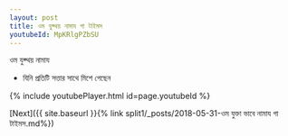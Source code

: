 ```yaml
---
layout: post
title: ওম যুক্থয় নামায গা টাইমস
youtubeId: MpKRlgPZbSU
---
```

 
 
 ওম যুক্থয় নামায  
 
 -  যিনি প্রতিটি সত্তার সাথে মিশে গেছেন 
 
  
 
  
 
 
 
 
 
 


{% include youtubePlayer.html id=page.youtubeId %}
 
[Next]({{ site.baseurl }}{% link  split1/_posts/2018-05-31-ওম যুক্তা ভাবে নামায গা টাইমস.md%})
 
